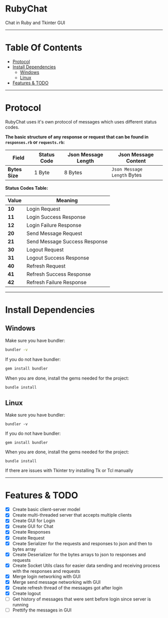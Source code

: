 # RubyChat
Chat in Ruby and Tkinter GUI


____________________________________________________


# Table Of Contents

- [Protocol](#protocol)
- [Install Dependencies](#install-dependencies)
    - [Windows](#windows)
    - [Linux](#linux)
- [Features & TODO](#features--todo)


____________________________________________________


# Protocol
RubyChat uses it's own protocol of messages which uses different status codes.

**The basic structure of any response or request that can be found in `responses.rb` or `requests.rb`:**

| **Field**      | Status Code | Json Message Length | Json Message Content        | 
| -------------- | ----------- | ------------------- | --------------------------- |
| **Bytes Size** | 1 Byte      | 8 Bytes             | `Json Message Length` Bytes |

**Status Codes Table:**

| **Value** | **Meaning**                     |
| --------- | ------------------------------- |
| **10**    | Login Request                   |
| **11**    | Login Success Response          |
| **12**    | Login Failure Response          |
| **20**    | Send Message Request            |
| **21**    | Send Message Success Response   |
| **30**    | Logout Request                  |
| **31**    | Logout Success Response         |
| **40**    | Refresh Request                 |
| **41**    | Refresh Success Response        |
| **42**    | Refresh Failure Response        |

____________________________________________________


# Install Dependencies
## Windows
Make sure you have bundler:
```cmd
bundler -v
```

If you do not have bundler:
```cmd
gem install bundler
```

When you are done, install the gems needed for the project:
```cmd
bundle install
```

## Linux
Make sure you have bundler:
```console
bundler -v
```

If you do not have bundler:
```console
gem install bundler
```

When you are done, install the gems needed for the project:
```console
bundle install
```

If there are issues with Tkinter try installing Tk or Tcl manually

____________________________________________________

# Features & TODO

- [x] Create basic client-server model
- [x] Create multi-threaded server that accepts multiple clients
- [x] Create GUI for Login
- [x] Create GUI for Chat
- [x] Create Responses
- [x] Create Request
- [x] Create Serializer for the requests and responses to json and then to bytes array
- [x] Create Deserializer for the bytes arrays to json to responses and requests
- [x] Create Socket Utils class for easier data sending and receiving process with the responses and requests
- [x] Merge login networking with GUI
- [x] Merge send message networking with GUI
- [x] Create refresh thread of the messages got after login
- [x] Create logout
- [ ] Get history of messages that were sent before login since server is running
- [ ] Prettify the messages in GUI